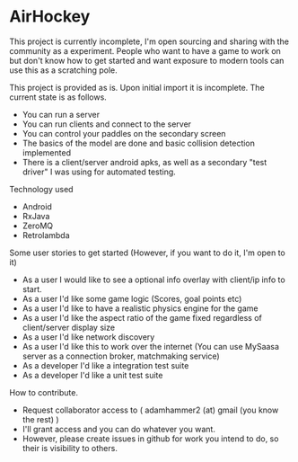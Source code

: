 # AirHockey

This project is currently incomplete, I'm open sourcing and sharing with the community as a experiment. 
People who want to have a game to work on but don't know how to get started and want exposure to modern
tools can use this as a scratching pole.

This project is provided as is. Upon initial import it is incomplete. The current state is as follows.

- You can run a server
- You can run clients and connect to the server
- You can control your paddles on the secondary screen
- The basics of the model are done and basic collision detection implemented 
- There is a client/server android apks, as well as a secondary "test driver" I was using for automated testing.

Technology used

- Android
- RxJava
- ZeroMQ
- Retrolambda

Some user stories to get started (However, if you want to do it, I'm open to it)

- As a user I would like to see a optional info overlay with client/ip info to start.
- As a user I'd like some game logic (Scores, goal points etc)
- As a user I'd like to have a realistic physics engine for the game
- As a user I'd like the aspect ratio of the game fixed regardless of client/server display size
- As a user I'd like network discovery
- As a user I'd like this to work over the internet (You can use MySaasa server as a connection broker, matchmaking service)
- As a developer I'd like a integration test suite
- As a developer I'd like a unit test suite

How to contribute.
- Request collaborator access to ( adamhammer2 (at) gmail (you know the rest) )
- I'll grant access and you can do whatever you want.
- However, please create issues in github for work you intend to do, so their is visibility to others.
